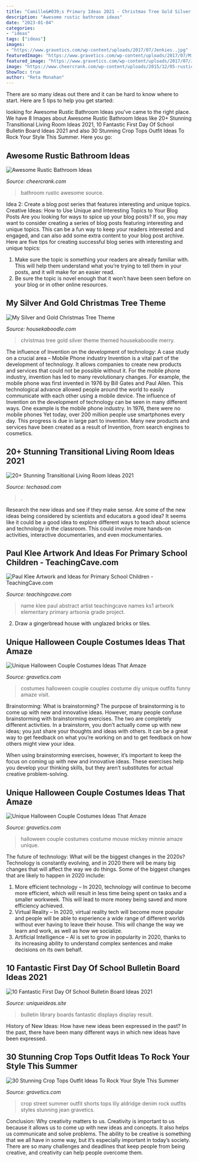 ```yaml
---
title: "Camille&#039;s Primary Ideas 2021 - Christmas Tree Gold Silver Theme Themed Housekaboodle Merry"
description: "Awesome rustic bathroom ideas"
date: "2023-01-04"
categories:
- "ideas"
tags: ["ideas"]
images:
- "https://www.gravetics.com/wp-content/uploads/2017/07/Jenkies..jpg"
featuredImage: "https://www.gravetics.com/wp-content/uploads/2017/07/Mickey-and-Minnie-Mouse-Halloween-couple-costume.jpg"
featured_image: "https://www.gravetics.com/wp-content/uploads/2017/07/Jenkies..jpg"
image: "https://www.cheercrank.com/wp-content/uploads/2015/12/05-rustic-bathroom-ideas.jpg"
ShowToc: true
author: "Reta Monahan"
---
```



There are so many ideas out there and it can be hard to know where to start. Here are 5 tips to help you get started: 

	

		
looking for Awesome Rustic Bathroom Ideas you've came to the right place. We have 8 Images about Awesome Rustic Bathroom Ideas like 20+ Stunning Transitional Living Room Ideas 2021, 10 Fantastic First Day Of School Bulletin Board Ideas 2021 and also 30 Stunning Crop Tops Outfit Ideas To Rock Your Style This Summer. Here you go:
		
    
## Awesome Rustic Bathroom Ideas

<img loading=lazy src="https://www.cheercrank.com/wp-content/uploads/2015/12/05-rustic-bathroom-ideas.jpg" onerror="this.onerror=null;this.src='https://tse2.mm.bing.net/th?id=OIP.lnb7eBNUiPwBfJrmohHCLgHaLP&amp;pid=15.1';" alt="Awesome Rustic Bathroom Ideas">

_Source: cheercrank.com_

>bathroom rustic awesome source. 

	

Idea 2: Create a blog post series that features interesting and unique topics.
Creative Ideas: How to Use Unique and Interesting Topics to Your Blog Posts 
Are you looking for ways to spice up your blog posts? If so, you may want to consider creating a series of blog posts featuring interesting and unique topics. This can be a fun way to keep your readers interested and engaged, and can also add some extra content to your blog post archive. Here are five tips for creating successful blog series with interesting and unique topics:

1. Make sure the topic is something your readers are already familiar with. This will help them understand what you’re trying to tell them in your posts, and it will make for an easier read.
2. Be sure the topic is novel enough that it won’t have been seen before on your blog or in other online resources.

    
## My Silver And Gold Christmas Tree Theme

<img loading=lazy src="https://housekaboodle.com/wp-content/uploads/2013/12/My-Christmas-tree-theme-silver-and-gold-3.jpg" onerror="this.onerror=null;this.src='https://tse3.mm.bing.net/th?id=OIP.1i5qZ8g_unchlWDD8FV4GwHaNA&amp;pid=15.1';" alt="My Silver and Gold Christmas Tree Theme">

_Source: housekaboodle.com_

>christmas tree gold silver theme themed housekaboodle merry. 

	

The influence of Invention on the development of technology: A case study on a crucial area – Mobile Phone industry
Invention is a vital part of the development of technology. It allows companies to create new products and services that could not be possible without it. For the mobile phone industry, invention has led to many revolutionary changes. For example, the mobile phone was first invented in 1976 by Bill Gates and Paul Allen. This technological advance allowed people around the world to easily communicate with each other using a mobile device.
The influence of Invention on the development of technology can be seen in many different ways. One example is the mobile phone industry. In 1976, there were no mobile phones Yet today, over 200 million people use smartphones every day. This progress is due in large part to invention. Many new products and services have been created as a result of Invention, from search engines to cosmetics.

    
## 20+ Stunning Transitional Living Room Ideas 2021

<img loading=lazy src="https://www.techasad.com/wp-content/uploads/20-Stunning-Transitional-Living-Room-Ideas-2021-15.jpg" onerror="this.onerror=null;this.src='https://tse1.mm.bing.net/th?id=OIP.oIoJAwRUMy5jAS_c5g8E4QHaJ4&amp;pid=15.1';" alt="20+ Stunning Transitional Living Room Ideas 2021">

_Source: techasad.com_

>. 

	

Research the new ideas and see if they make sense.
Are some of the new ideas being considered by scientists and educators a good idea? It seems like it could be a good idea to explore different ways to teach about science and technology in the classroom. This could involve more hands-on activities, interactive documentaries, and even mockumentaries.

    
## Paul Klee Artwork And Ideas For Primary School Children - TeachingCave.com

<img loading=lazy src="https://www.teachingcave.com/wp-content/uploads/2016/06/Name-Art.jpg" onerror="this.onerror=null;this.src='https://tse1.mm.bing.net/th?id=OIP.ezUWlWL4tT2qOwHARx6QUwHaE9&amp;pid=15.1';" alt="Paul Klee Artwork and Ideas for Primary School Children - TeachingCave.com">

_Source: teachingcave.com_

>name klee paul abstract artist teachingcave names ks1 artwork elementary primary artsonia grade project. 

	

2. Draw a gingerbread house with unglazed bricks or tiles.

    
## Unique Halloween Couple Costumes Ideas That Amaze

<img loading=lazy src="https://www.gravetics.com/wp-content/uploads/2017/07/Jenkies..jpg" onerror="this.onerror=null;this.src='https://tse3.mm.bing.net/th?id=OIP.cLNaVt-UmIJVkh5LyFY1IgHaLH&amp;pid=15.1';" alt="Unique Halloween Couple Costumes Ideas That Amaze">

_Source: gravetics.com_

>costumes halloween couple couples costume diy unique outfits funny amaze visit. 

	

Brainstorming: What is brainstorming?
The purpose of brainstorming is to come up with new and innovative ideas. However, many people confuse brainstorming with brainstorming exercises. The two are completely different activities.
In a brainstorm, you don’t actually come up with new ideas; you just share your thoughts and ideas with others. It can be a great way to get feedback on what you’re working on and to get feedback on how others might view your idea.

When using brainstorming exercises, however, it’s important to keep the focus on coming up with new and innovative ideas. These exercises help you develop your thinking skills, but they aren’t substitutes for actual creative problem-solving.

    
## Unique Halloween Couple Costumes Ideas That Amaze

<img loading=lazy src="https://www.gravetics.com/wp-content/uploads/2017/07/Mickey-and-Minnie-Mouse-Halloween-couple-costume.jpg" onerror="this.onerror=null;this.src='https://tse2.mm.bing.net/th?id=OIP.5tLnZOz146bMf2uPIO43vQHaJP&amp;pid=15.1';" alt="Unique Halloween Couple Costumes Ideas That Amaze">

_Source: gravetics.com_

>halloween couple costumes costume mouse mickey minnie amaze unique. 

	

The future of technology: What will be the biggest changes in the 2020s?
Technology is constantly evolving, and in 2020 there will be many big changes that will affect the way we do things. Some of the biggest changes that are likely to happen in 2020 include: 
1. More efficient technology – In 2020, technology will continue to become more efficient, which will result in less time being spent on tasks and a smaller workweek. This will lead to more money being saved and more efficiency achieved. 
2. Virtual Reality – In 2020, virtual reality tech will become more popular and people will be able to experience a wide range of different worlds without ever having to leave their house. This will change the way we learn and work, as well as how we socialize. 
3. Artificial Intelligence – AI is set to grow in popularity in 2020, thanks to its increasing ability to understand complex sentences and make decisions on its own behalf.

    
## 10 Fantastic First Day Of School Bulletin Board Ideas 2021

<img loading=lazy src="https://www.uniqueideas.site/wp-content/uploads/image-result-for-back-to-school-library-bulletin-boards-library.jpg" onerror="this.onerror=null;this.src='https://tse2.mm.bing.net/th?id=OIP.9dMns3-saWEEWoFn47dBsAHaFj&amp;pid=15.1';" alt="10 Fantastic First Day Of School Bulletin Board Ideas 2021">

_Source: uniqueideas.site_

>bulletin library boards fantastic displays display result. 

	

History of New Ideas: How have new ideas been expressed in the past?
In the past, there have been many different ways in which new ideas have been expressed.

    
## 30 Stunning Crop Tops Outfit Ideas To Rock Your Style This Summer

<img loading=lazy src="https://www.gravetics.com/wp-content/uploads/2017/01/Crop-Top-Outfit-Ideas30.jpg" onerror="this.onerror=null;this.src='https://tse4.mm.bing.net/th?id=OIP.ANSyyPWBcxt2BXIoeuO1xQHaLH&amp;pid=15.1';" alt="30 Stunning Crop Tops Outfit Ideas To Rock Your Style This Summer">

_Source: gravetics.com_

>crop street summer outfit shorts tops lily aldridge denim rock outfits styles stunning jean gravetics. 

	

Conclusion: Why creativity matters to us.
Creativity is important to us because it allows us to come up with new ideas and concepts. It also helps us communicate and solve problems. The ability to be creative is something that we all have in some way, but it’s especially important in today’s society. There are so many challenges and deadlines that keep people from being creative, and creativity can help people overcome them.

